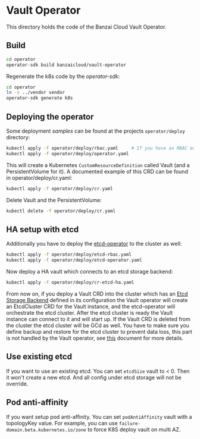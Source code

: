 # Vault Operator

This directory holds the code of the Banzai Cloud Vault Operator.

## Build

```bash
cd operator
operator-sdk build banzaicloud/vault-operator
```

Regenerate the k8s code by the *operator-sdk*:

```bash
cd operator
ln -s ../vendor vendor
operator-sdk generate k8s
```

## Deploying the operator

Some deployment *samples* can be found at the projects `operator/deploy` directory:

```bash
kubectl apply -f operator/deploy/rbac.yaml     # If you have an RBAC enabled cluster
kubectl apply -f operator/deploy/operator.yaml
```

This will create a Kubernetes `CustomResourceDefinition` called Vault (and a PersistentVolume for it). A documented example of this CRD can be found in operator/deploy/cr.yaml:

```bash
kubectl apply -f operator/deploy/cr.yaml
```

Delete Vault and the PersistentVolume:

```bash
kubectl delete -f operator/deploy/cr.yaml
```

## HA setup with etcd

Additionally you have to deploy the [etcd-operator](https://github.com/coreos/etcd-operator) to the cluster as well:

```bash
kubectl apply -f operator/deploy/etcd-rbac.yaml
kubectl apply -f operator/deploy/etcd-operator.yaml
```

Now deploy a HA vault which connects to an etcd storage backend:

```bash
kubectl apply -f operator/deploy/cr-etcd-ha.yaml
```

From now on, if you deploy a Vault CRD into the cluster which has an [Etcd Storage Backend](https://www.vaultproject.io/docs/configuration/storage/etcd.html) defined in its configuration the Vault operator will create an EtcdCluster CRD for the Vault instance, and the etcd-operator will orchestrate the etcd cluster. After the etcd cluster is ready the Vault instance can connect to it and will start up. If the Vault CRD is deleted from the cluster the etcd cluster will be GCd as well. You have to make sure you define backup and restore for the etcd cluster to prevent data loss, this part is not handled by the Vault operator, see [this](https://github.com/coreos/etcd-operator#backup-and-restore-an-etcd-cluster) document for more details.

## Use existing etcd

If you want to use an existing etcd. You can set `etcdSize` vault to < 0. Then it won't create a new etcd.
And all config under etcd storage will not be override.

## Pod anti-affinity
If you want setup pod anti-affinity. You can set `podAntiAffinity` vault with a topologyKey value. 
For example, you can use `failure-domain.beta.kubernetes.io/zone` to force K8S deploy vault on multi AZ.

